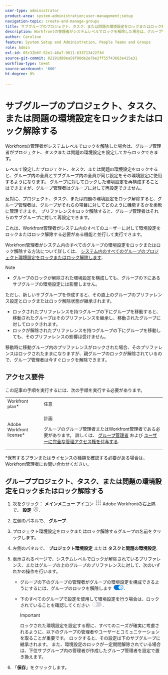 ```yaml
---
user-type: administrator
product-area: system-administration;user-management;setup
navigation-topic: create-and-manage-groups
title: サブグループのプロジェクト、タスク、または問題の環境設定をロックまたはロック解除する
description: Workfrontの管理者がシステムレベルでロックを解除した場合は、グループ管理者がプロジェクト、タスクまたは問題の環境設定を設定してからロックできます。
author: Caroline
feature: System Setup and Administration, People Teams and Groups
role: Admin
exl-id: 05c32b6f-52e1-46a7-9011-633713422f3d
source-git-commit: 02191d80ea58f80de2e7be2ff55f43663e415e31
workflow-type: tm+mt
source-wordcount: '600'
ht-degree: 0%

---
```


# サブグループのプロジェクト、タスク、または問題の環境設定をロックまたはロック解除する

Workfrontの管理者がシステムレベルでロックを解除した場合は、グループ管理者がプロジェクト、タスクまたは問題の環境設定を設定してからロックできます。

レベルで設定したプロジェクト、タスク、または問題の環境設定をロックすると、グループ内の全員とサブグループ内の全員が同じ設定をその環境設定に使用するようになります。 グループに対してロックした環境設定を再構成することはできますが、グループ管理者はグループに対して再設定できません。

反対に、プロジェクト、タスク、または問題の環境設定をロック解除すると、グループ管理者は、グループがそれらの項目に対してどのように機能するかを柔軟に管理できます。 プリファレンスをロック解除すると、グループ管理者はそれらのサブグループに対して再設定できます。

これは、Workfront管理者がシステム内のすべてのユーザーに対して環境設定をロックまたはロック解除する必要がある機能と並行して実行できます。

Workfront管理者がシステム内のすべてのグループの環境設定をロックまたはロック解除する方法について詳しくは、 [システム内のすべてのグループのプロジェクト環境設定をロックまたはロック解除します](../../../administration-and-setup/set-up-workfront/configure-system-defaults/lock-or-unlock-project-preferences-for-groups-system.md).

<!--
<p data-mc-conditions="QuicksilverOrClassic.Draft mode">Unlike other Lock/Unlock articles that start just like this one, we need the steps here. In other areas, the lock/unlock step is part of the article about setting preferences or creating statuses.</p>
-->

>[!NOTE]
>
>* グループのロックが解除された環境設定を構成しても、グループの下にあるサブグループの環境設定には影響しません。
>
>  ただし、新しいサブグループを作成すると、その直上のグループのプリファレンス設定とロックまたはロック解除状態が継承されます。
>
>* ロックされたプリファレンスを持つグループの下にグループを移動すると、移動されたグループはそのプリファレンスを継承し、移動されたグループに対してロックされます。
>* ロックが解除されたプリファレンスを持つグループの下にグループを移動しても、そのプリファレンスの影響は受けません。
>
>  移動時に移動グループ内のプリファレンスがロックされた場合、そのプリファレンスはロックされたままになりますが、親グループのロックが解除されているので、グループ管理者は今すぐロックを解除できます。

## アクセス要件

この記事の手順を実行するには、次の手順を実行する必要があります。

<table style="table-layout:auto"> 
 <col> 
 <col> 
 <tbody> 
  <tr> 
   <td role="rowheader">Workfront plan*</td> 
   <td>任意</td> 
  </tr> 
  <tr> 
   <td role="rowheader">Adobe Workfront license*</td> 
   <td> <p>計画 </p> <p>グループのグループ管理者またはWorkfront管理者である必要があります。 詳しくは、 <a href="../../../administration-and-setup/manage-groups/group-roles/group-administrators.md" class="MCXref xref">グループ管理者</a> および <a href="../../../administration-and-setup/add-users/configure-and-grant-access/grant-a-user-full-administrative-access.md" class="MCXref xref">ユーザーに完全な管理アクセス権を付与する</a>.</p> </td> 
  </tr> 
 </tbody> 
</table>

&#42;保有するプランまたはライセンスの種類を確認する必要がある場合は、Workfront管理者にお問い合わせください。

## グループプロジェクト、タスク、または問題の環境設定をロックまたはロック解除する

1. 次をクリック： **メインメニュー** アイコン ![](assets/main-menu-icon.png) Adobe Workfrontの右上隅で、 **設定** ![](assets/gear-icon-settings.png).

1. 左側のパネルで、 **グループ**.
1. プロジェクト環境設定をロックまたはロック解除するグループの名前をクリックします。
1. 左側のパネルで、 **プロジェクト環境設定** または **タスクと問題の環境設定**.

1. 表示されるページで、システムレベルでロックが解除されているプリファレンス、またはグループの上のグループのプリファレンスに対して、次のいずれかの操作を行います。

   * グループの下のグループの管理者がグループの環境設定を構成できるようにするには、グループのロックを解除します ![](assets/unlock-toggle-button.png).
   * 下のすべてのグループで設定を使用して環境設定を行う場合は、ロックされていることを確認してください ![](assets/lock-toggle-button.png).

      >[!IMPORTANT]
      >
      >ロックされた環境設定を設定する際に、すべてのニーズが確実に考慮されるように、以下のグループの管理者やユーザーとコミュニケーションを取ることが重要です。 ロックすると、その設定は下のサブグループに継承されます。 また、環境設定のロックが一定期間解除されている場合は、下位サブグループ内の管理者が作成したグループ管理者を設定で置き換えます。

1. 「**保存**」をクリックします。
